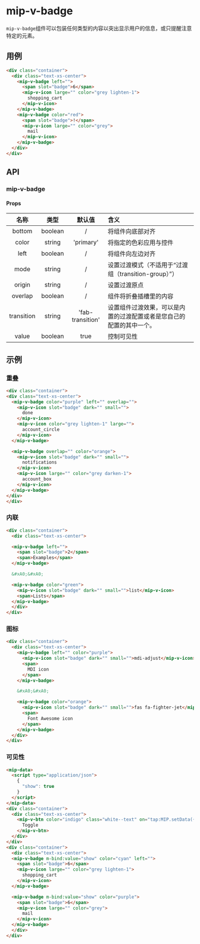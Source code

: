 # mip-v-badge

`mip-v-badge`组件可以包装任何类型的内容以突出显示用户的信息，或只提醒注意特定的元素。

## 用例

```html
<div class="container">
  <div class="text-xs-center">
    <mip-v-badge left="">
      <span slot="badge">6</span>
      <mip-v-icon large="" color="grey lighten-1">
        shopping_cart
      </mip-v-icon>
    </mip-v-badge>
    <mip-v-badge color="red">
      <span slot="badge">!</span>
      <mip-v-icon large="" color="grey">
        mail
      </mip-v-icon>
    </mip-v-badge>
  </div>
</div>
```

## API

### mip-v-badge

#### Props

名称|类型|默认值|含义
:--:|:--:|:--:|:---
bottom|boolean|/|将组件向底部对齐
color|string|'primary'|将指定的色彩应用与控件
left|boolean|/|将组件向左边对齐
mode|string|/|设置过渡模式（不适用于“过渡组（transition-group）”）
origin|string|/|设置过渡原点
overlap|boolean|/|组件将折叠插槽里的内容
transition|string|'fab-transition'|设置组件过渡效果，可以是内置的过渡配置或者是您自己的配置的其中一个。
value|boolean|true|控制可见性

## 示例

### 重叠

```html
<div class="container">
<div class="text-xs-center">
  <mip-v-badge color="purple" left="" overlap="">
    <mip-v-icon slot="badge" dark="" small="">
      done
    </mip-v-icon>
    <mip-v-icon color="grey lighten-1" large="">
      account_circle
    </mip-v-icon>
  </mip-v-badge>

  <mip-v-badge overlap="" color="orange">
    <mip-v-icon slot="badge" dark="" small="">
      notifications
    </mip-v-icon>
    <mip-v-icon large="" color="grey darken-1">
      account_box
    </mip-v-icon>
  </mip-v-badge>
</div>
</div>
```

### 内联

```html
<div class="container">
  <div class="text-xs-center">

  <mip-v-badge left="">
    <span slot="badge">2</span>
    <span>Examples</span>
  </mip-v-badge>

  &#xA0;&#xA0;

  <mip-v-badge color="green">
    <mip-v-icon slot="badge" dark="" small="">list</mip-v-icon>
    <span>Lists</span>
  </mip-v-badge>
  </div>
</div>
```

### 图标

```html
<div class="container">
  <div class="text-xs-center">
    <mip-v-badge left="" color="purple">
      <mip-v-icon slot="badge" dark="" small="">mdi-adjust</mip-v-icon>
      <span>
        MDI icon
      </span>
    </mip-v-badge>

    &#xA0;&#xA0;

    <mip-v-badge color="orange">
      <mip-v-icon slot="badge" dark="" small="">fas fa-fighter-jet</mip-v-icon>
      <span>
        Font Awesome icon
      </span>
    </mip-v-badge>
  </div>
</div>
```

### 可见性

```html
<mip-data>
  <script type="application/json">
    {
      "show": true
    }
  </script>
</mip-data>
<div class="container">
  <div class="text-xs-center">
    <mip-v-btn color="indigo" class="white--text" on="tap:MIP.setData({ show: !m.show })">
      Toggle
    </mip-v-btn>
  </div>
</div>
<div class="container">
  <div class="text-xs-center">
  <mip-v-badge m-bind:value="show" color="cyan" left="">
    <span slot="badge">6</span>
    <mip-v-icon large="" color="grey lighten-1">
      shopping_cart
    </mip-v-icon>
  </mip-v-badge>

  <mip-v-badge m-bind:value="show" color="purple">
    <span slot="badge">6</span>
    <mip-v-icon large="" color="grey">
      mail
    </mip-v-icon>
  </mip-v-badge>
  </div>
</div>
```
